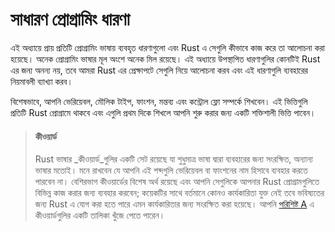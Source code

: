 # সাধারণ প্রোগ্রামিং ধারণা

এই অধ্যায়ে প্রায় প্রতিটি প্রোগ্রামিং ভাষায় ব্যবহৃত ধারণাগুলো এবং Rust এ সেগুলি কীভাবে কাজ করে তা আলোচনা করা হয়েছে। অনেক প্রোগ্রামিং ভাষার মূল অংশে অনেক মিল রয়েছে। এই অধ্যায়ে উপস্থাপিত ধারণাগুলির কোনটিই Rust এর জন্য অনন্য নয়, তবে আমরা Rust এর প্রেক্ষাপটে সেগুলি নিয়ে আলোচনা করব এবং এই ধারণাগুলি ব্যবহারের নিয়মাবলী ব্যাখ্যা করব।

বিশেষভাবে, আপনি ভেরিয়েবল, মৌলিক টাইপ, ফাংশন, মন্তব্য এবং কন্ট্রোল ফ্লো সম্পর্কে শিখবেন। এই ভিত্তিগুলি প্রতিটি Rust প্রোগ্রামে থাকবে এবং এগুলি প্রথম দিকে শিখলে আপনি শুরু করার জন্য একটি শক্তিশালী ভিত্তি পাবেন।

> #### কীওয়ার্ড
>
> Rust ভাষার _কীওয়ার্ড_গুলির একটি সেট রয়েছে যা শুধুমাত্র ভাষা দ্বারা ব্যবহারের জন্য সংরক্ষিত, অন্যান্য ভাষার মতোই। মনে রাখবেন যে আপনি এই শব্দগুলি ভেরিয়েবল বা ফাংশনের নাম হিসাবে ব্যবহার করতে পারবেন না। বেশিরভাগ কীওয়ার্ডের বিশেষ অর্থ রয়েছে এবং আপনি সেগুলিকে আপনার Rust প্রোগ্রামগুলিতে বিভিন্ন কাজ করার জন্য ব্যবহার করবেন; কয়েকটির সাথে বর্তমানে কোনও কার্যকারিতা যুক্ত নেই তবে ভবিষ্যতের জন্য Rust এ যোগ করা হতে পারে এমন কার্যকারিতার জন্য সংরক্ষিত করা হয়েছে। আপনি [পরিশিষ্ট A][appendix_a]<!-- ignore --> এ কীওয়ার্ডগুলির একটি তালিকা খুঁজে পেতে পারেন।

[appendix_a]: appendix-01-keywords.md
